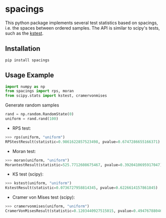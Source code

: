 # spacings

This python package implements several test statistics based on spacings, i.e. the spaces between ordered samples.
The API is similar to scipy's tests, such as the [kstest](https://docs.scipy.org/doc/scipy/reference/generated/scipy.stats.kstest.html).

## Installation

```
pip install spacings
```

## Usage Example

```python
import numpy as np
from spacings import rps, moran
from scipy.stats import kstest, cramervonmises
```
Generate random samples
```python
rand = np.random.RandomState(0)
uniform = rand.rand(100)
```

* RPS test:
```python
>>> rps(uniform, "uniform")
RPStestResult(statistic=0.9861622857523498, pvalue=0.6747286655166371)

```

* Moran test:
```python
>>> moran(uniform, "uniform")
MorantestResult(statistic=525.7712608675467, pvalue=0.3920410695917047)
```

* KS test (scipy):
```python
>>> kstest(uniform, "uniform")
KstestResult(statistic=0.0736727958814345, pvalue=0.6226614157861845)
```

* Cramer von Mises test (scipy):
```python
>>> cramervonmises(uniform, "uniform")
CramerVonMisesResult(statistic=0.1203440927515015, pvalue=0.4947678804693505)
```
